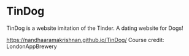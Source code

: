 # TinDog

TinDog is a website imitation of the Tinder. A dating website for Dogs!

https://nandhaaramakrishnan.github.io/TinDog/
Course credit: LondonAppBrewery
